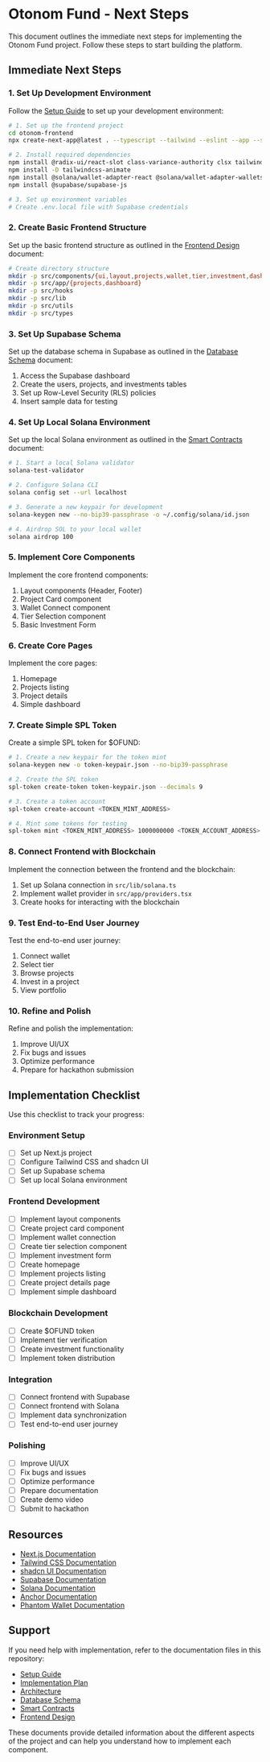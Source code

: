# Otonom Fund - Next Steps

This document outlines the immediate next steps for implementing the Otonom Fund project. Follow these steps to start building the platform.

## Immediate Next Steps

### 1. Set Up Development Environment

Follow the [Setup Guide](./SETUP_GUIDE.md) to set up your development environment:

```bash
# 1. Set up the frontend project
cd otonom-frontend
npx create-next-app@latest . --typescript --tailwind --eslint --app --src-dir --import-alias "@/*"

# 2. Install required dependencies
npm install @radix-ui/react-slot class-variance-authority clsx tailwind-merge lucide-react
npm install -D tailwindcss-animate
npm install @solana/wallet-adapter-react @solana/wallet-adapter-wallets @solana/wallet-adapter-react-ui @solana/web3.js
npm install @supabase/supabase-js

# 3. Set up environment variables
# Create .env.local file with Supabase credentials
```

### 2. Create Basic Frontend Structure

Set up the basic frontend structure as outlined in the [Frontend Design](./FRONTEND_DESIGN.md) document:

```bash
# Create directory structure
mkdir -p src/components/{ui,layout,projects,wallet,tier,investment,dashboard}
mkdir -p src/app/{projects,dashboard}
mkdir -p src/hooks
mkdir -p src/lib
mkdir -p src/utils
mkdir -p src/types
```

### 3. Set Up Supabase Schema

Set up the database schema in Supabase as outlined in the [Database Schema](./DATABASE_SCHEMA.md) document:

1. Access the Supabase dashboard
2. Create the users, projects, and investments tables
3. Set up Row-Level Security (RLS) policies
4. Insert sample data for testing

### 4. Set Up Local Solana Environment

Set up the local Solana environment as outlined in the [Smart Contracts](./SMART_CONTRACTS.md) document:

```bash
# 1. Start a local Solana validator
solana-test-validator

# 2. Configure Solana CLI
solana config set --url localhost

# 3. Generate a new keypair for development
solana-keygen new --no-bip39-passphrase -o ~/.config/solana/id.json

# 4. Airdrop SOL to your local wallet
solana airdrop 100
```

### 5. Implement Core Components

Implement the core frontend components:

1. Layout components (Header, Footer)
2. Project Card component
3. Wallet Connect component
4. Tier Selection component
5. Basic Investment Form

### 6. Create Core Pages

Implement the core pages:

1. Homepage
2. Projects listing
3. Project details
4. Simple dashboard

### 7. Create Simple SPL Token

Create a simple SPL token for $OFUND:

```bash
# 1. Create a new keypair for the token mint
solana-keygen new -o token-keypair.json --no-bip39-passphrase

# 2. Create the SPL token
spl-token create-token token-keypair.json --decimals 9

# 3. Create a token account
spl-token create-account <TOKEN_MINT_ADDRESS>

# 4. Mint some tokens for testing
spl-token mint <TOKEN_MINT_ADDRESS> 1000000000 <TOKEN_ACCOUNT_ADDRESS>
```

### 8. Connect Frontend with Blockchain

Implement the connection between the frontend and the blockchain:

1. Set up Solana connection in `src/lib/solana.ts`
2. Implement wallet provider in `src/app/providers.tsx`
3. Create hooks for interacting with the blockchain

### 9. Test End-to-End User Journey

Test the end-to-end user journey:

1. Connect wallet
2. Select tier
3. Browse projects
4. Invest in a project
5. View portfolio

### 10. Refine and Polish

Refine and polish the implementation:

1. Improve UI/UX
2. Fix bugs and issues
3. Optimize performance
4. Prepare for hackathon submission

## Implementation Checklist

Use this checklist to track your progress:

### Environment Setup
- [ ] Set up Next.js project
- [ ] Configure Tailwind CSS and shadcn UI
- [ ] Set up Supabase schema
- [ ] Set up local Solana environment

### Frontend Development
- [ ] Implement layout components
- [ ] Create project card component
- [ ] Implement wallet connection
- [ ] Create tier selection component
- [ ] Implement investment form
- [ ] Create homepage
- [ ] Implement projects listing
- [ ] Create project details page
- [ ] Implement simple dashboard

### Blockchain Development
- [ ] Create $OFUND token
- [ ] Implement tier verification
- [ ] Create investment functionality
- [ ] Implement token distribution

### Integration
- [ ] Connect frontend with Supabase
- [ ] Connect frontend with Solana
- [ ] Implement data synchronization
- [ ] Test end-to-end user journey

### Polishing
- [ ] Improve UI/UX
- [ ] Fix bugs and issues
- [ ] Optimize performance
- [ ] Prepare documentation
- [ ] Create demo video
- [ ] Submit to hackathon

## Resources

- [Next.js Documentation](https://nextjs.org/docs)
- [Tailwind CSS Documentation](https://tailwindcss.com/docs)
- [shadcn UI Documentation](https://ui.shadcn.com)
- [Supabase Documentation](https://supabase.io/docs)
- [Solana Documentation](https://docs.solana.com)
- [Anchor Documentation](https://project-serum.github.io/anchor/getting-started/introduction.html)
- [Phantom Wallet Documentation](https://docs.phantom.app)

## Support

If you need help with implementation, refer to the documentation files in this repository:

- [Setup Guide](./SETUP_GUIDE.md)
- [Implementation Plan](./IMPLEMENTATION_PLAN.md)
- [Architecture](./ARCHITECTURE.md)
- [Database Schema](./DATABASE_SCHEMA.md)
- [Smart Contracts](./SMART_CONTRACTS.md)
- [Frontend Design](./FRONTEND_DESIGN.md)

These documents provide detailed information about the different aspects of the project and can help you understand how to implement each component.